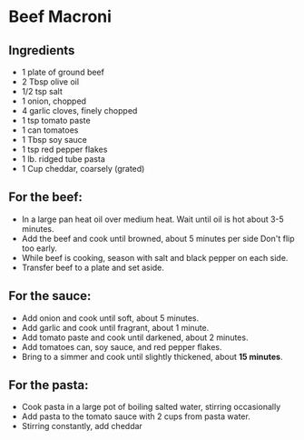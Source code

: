 # Beef Macroni

## Ingredients
- 1 plate of ground beef
- 2 Tbsp olive oil
- 1/2 tsp salt
- 1 onion, chopped
- 4 garlic cloves, finely chopped
- 1 tsp tomato paste
- 1 can tomatoes
- 1 Tbsp soy sauce
- 1 tsp red pepper flakes
- 1 lb. ridged tube pasta 
- 1 Cup cheddar, coarsely (grated)

## For the beef:
- In a large pan heat oil over medium heat. Wait until oil is hot about 3-5 minutes.
- Add the beef and cook until browned, about 5 minutes per side Don't flip too early.
- While beef is cooking, season with salt and black pepper on each side.
- Transfer beef to a plate and set aside.

## For the sauce:
- Add onion and cook until soft, about 5 minutes.
- Add garlic and cook until fragrant, about 1 minute.
- Add tomato paste and cook until darkened, about 2 minutes.
- Add tomatoes can, soy sauce, and red pepper flakes. 
- Bring to a simmer and cook until slightly thickened, about **15 minutes**.

## For the pasta:
- Cook pasta in a large pot of boiling salted water, stirring occasionally
- Add pasta to the tomato sauce with 2 cups from pasta water.
- Stirring constantly, add cheddar
